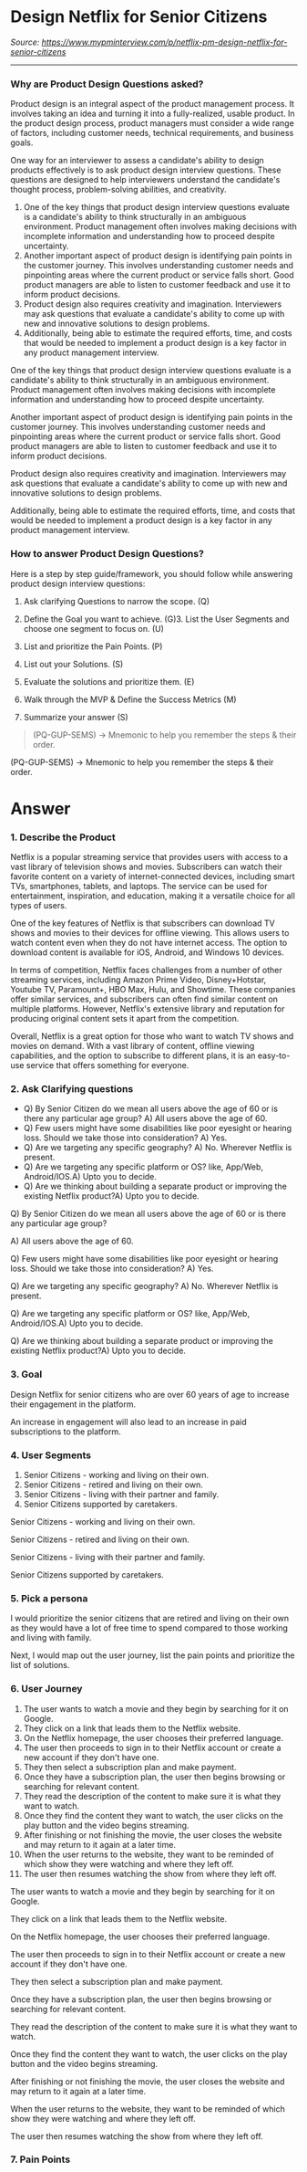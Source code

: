 # Design Netflix for Senior Citizens

*Source: https://www.mypminterview.com/p/netflix-pm-design-netflix-for-senior-citizens*

---



### Why are Product Design Questions asked?



Product design is an integral aspect of the product management process. It involves taking an idea and turning it into a fully-realized, usable product. In the product design process, product managers must consider a wide range of factors, including customer needs, technical requirements, and business goals.

One way for an interviewer to assess a candidate's ability to design products effectively is to ask product design interview questions. These questions are designed to help interviewers understand the candidate's thought process, problem-solving abilities, and creativity.

1. One of the key things that product design interview questions evaluate is a candidate's ability to think structurally in an ambiguous environment. Product management often involves making decisions with incomplete information and understanding how to proceed despite uncertainty.
2. Another important aspect of product design is identifying pain points in the customer journey. This involves understanding customer needs and pinpointing areas where the current product or service falls short. Good product managers are able to listen to customer feedback and use it to inform product decisions.
3. Product design also requires creativity and imagination. Interviewers may ask questions that evaluate a candidate's ability to come up with new and innovative solutions to design problems.
4. Additionally, being able to estimate the required efforts, time, and costs that would be needed to implement a product design is a key factor in any product management interview.

One of the key things that product design interview questions evaluate is a candidate's ability to think structurally in an ambiguous environment. Product management often involves making decisions with incomplete information and understanding how to proceed despite uncertainty.

Another important aspect of product design is identifying pain points in the customer journey. This involves understanding customer needs and pinpointing areas where the current product or service falls short. Good product managers are able to listen to customer feedback and use it to inform product decisions.

Product design also requires creativity and imagination. Interviewers may ask questions that evaluate a candidate's ability to come up with new and innovative solutions to design problems.

Additionally, being able to estimate the required efforts, time, and costs that would be needed to implement a product design is a key factor in any product management interview.



### How to answer Product Design Questions?



Here is a step by step guide/framework, you should follow while answering product design interview questions:

1. Ask clarifying Questions to narrow the scope. (Q)

2. Define the Goal you want to achieve. (G)3. List the User Segments and choose one segment to focus on. (U)

4. List and prioritize the Pain Points. (P)

5. List out your Solutions. (S)

6. Evaluate the solutions and prioritize them. (E)

7. Walk through the MVP & Define the Success Metrics (M)

8. Summarize your answer (S)

> (PQ-GUP-SEMS) -> Mnemonic to help you remember the steps & their order.

(PQ-GUP-SEMS) -> Mnemonic to help you remember the steps & their order.



# Answer



### 1. Describe the Product

Netflix is a popular streaming service that provides users with access to a vast library of television shows and movies. Subscribers can watch their favorite content on a variety of internet-connected devices, including smart TVs, smartphones, tablets, and laptops. The service can be used for entertainment, inspiration, and education, making it a versatile choice for all types of users.

One of the key features of Netflix is that subscribers can download TV shows and movies to their devices for offline viewing. This allows users to watch content even when they do not have internet access. The option to download content is available for iOS, Android, and Windows 10 devices.

In terms of competition, Netflix faces challenges from a number of other streaming services, including Amazon Prime Video, Disney+Hotstar, Youtube TV, Paramount+, HBO Max, Hulu, and Showtime. These companies offer similar services, and subscribers can often find similar content on multiple platforms. However, Netflix's extensive library and reputation for producing original content sets it apart from the competition.

Overall, Netflix is a great option for those who want to watch TV shows and movies on demand. With a vast library of content, offline viewing capabilities, and the option to subscribe to different plans, it is an easy-to-use service that offers something for everyone.



### 2. Ask Clarifying questions

* Q) By Senior Citizen do we mean all users above the age of 60 or is there any particular age group? A) All users above the age of 60.
* Q) Few users might have some disabilities like poor eyesight or hearing loss. Should we take those into consideration? A) Yes.
* Q) Are we targeting any specific geography? A) No. Wherever Netflix is present.
* Q) Are we targeting any specific platform or OS? like, App/Web, Android/IOS.A) Upto you to decide.
* Q) Are we thinking about building a separate product or improving the existing Netflix product?A) Upto you to decide.

Q) By Senior Citizen do we mean all users above the age of 60 or is there any particular age group?

A) All users above the age of 60.

Q) Few users might have some disabilities like poor eyesight or hearing loss. Should we take those into consideration? A) Yes.

Q) Are we targeting any specific geography? A) No. Wherever Netflix is present.

Q) Are we targeting any specific platform or OS? like, App/Web, Android/IOS.A) Upto you to decide.

Q) Are we thinking about building a separate product or improving the existing Netflix product?A) Upto you to decide.



### 3. Goal

Design Netflix for senior citizens who are over 60 years of age to increase their engagement in the platform.

An increase in engagement will also lead to an increase in paid subscriptions to the platform.



### 4. User Segments

1. Senior Citizens - working and living on their own.
2. Senior Citizens - retired and living on their own.
3. Senior Citizens - living with their partner and family.
4. Senior Citizens supported by caretakers.

Senior Citizens - working and living on their own.

Senior Citizens - retired and living on their own.

Senior Citizens - living with their partner and family.

Senior Citizens supported by caretakers.



### 5. Pick a persona

I would prioritize the senior citizens that are retired and living on their own as they would have a lot of free time to spend compared to those working and living with family.

Next, I would map out the user journey, list the pain points and prioritize the list of solutions.



### 6. User Journey

1. The user wants to watch a movie and they begin by searching for it on Google.
2. They click on a link that leads them to the Netflix website.
3. On the Netflix homepage, the user chooses their preferred language.
4. The user then proceeds to sign in to their Netflix account or create a new account if they don't have one.
5. They then select a subscription plan and make payment.
6. Once they have a subscription plan, the user then begins browsing or searching for relevant content.
7. They read the description of the content to make sure it is what they want to watch.
8. Once they find the content they want to watch, the user clicks on the play button and the video begins streaming.
9. After finishing or not finishing the movie, the user closes the website and may return to it again at a later time.
10. When the user returns to the website, they want to be reminded of which show they were watching and where they left off.
11. The user then resumes watching the show from where they left off.

The user wants to watch a movie and they begin by searching for it on Google.

They click on a link that leads them to the Netflix website.

On the Netflix homepage, the user chooses their preferred language.

The user then proceeds to sign in to their Netflix account or create a new account if they don't have one.

They then select a subscription plan and make payment.

Once they have a subscription plan, the user then begins browsing or searching for relevant content.

They read the description of the content to make sure it is what they want to watch.

Once they find the content they want to watch, the user clicks on the play button and the video begins streaming.

After finishing or not finishing the movie, the user closes the website and may return to it again at a later time.

When the user returns to the website, they want to be reminded of which show they were watching and where they left off.

The user then resumes watching the show from where they left off.



### 7. Pain Points


